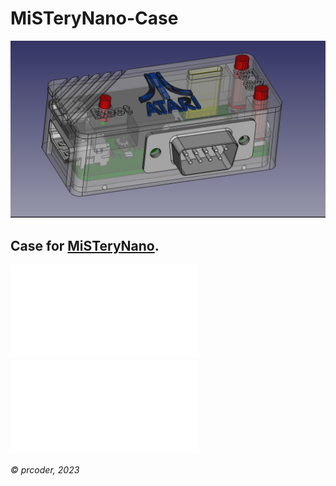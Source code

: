 # MiSTeryNano-Case
![Case_06.png](photos/Case_06.png)

## Case for [MiSTeryNano](https://github.com/harbaum/MiSTeryNano).

[![MiSTery M0S Dock-Case.stl](MiSTery%20M0S%20Dock-Case.stl)](MiSTery-M0S-Dock-Case.stl)
[![MiSTery M0S Dock-Cover.stl](MiSTery%20M0S%20Dock-Cover.stl)](MiSTery-M0S-Dock-Cover.stl)

*© prcoder, 2023*
